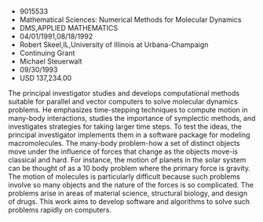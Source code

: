 
* 9015533
* Mathematical Sciences: Numerical Methods for Molecular Dynamics
* DMS,APPLIED MATHEMATICS
* 04/01/1991,08/18/1992
* Robert Skeel,IL,University of Illinois at Urbana-Champaign
* Continuing Grant
* Michael Steuerwalt
* 09/30/1993
* USD 137,234.00

The principal investigator studies and develops computational methods suitable
for parallel and vector computers to solve molecular dynamics problems. He
emphasizes time-stepping techniques to compute motion in many-body interactions,
studies the importance of symplectic methods, and investigates strategies for
taking larger time steps. To test the ideas, the principal investigator
implements them in a software package for modeling macromolecules. The many-body
problem-how a set of distinct objects move under the influence of forces that
change as the objects move-is classical and hard. For instance, the motion of
planets in the solar system can be thought of as a 10 body problem where the
primary force is gravity. The motion of molecules is particularly difficult
because such problems involve so many objects and the nature of the forces is so
complicated. The problems arise in areas of material science, structural
biology, and design of drugs. This work aims to develop software and algorithms
to solve such problems rapidly on computers.
